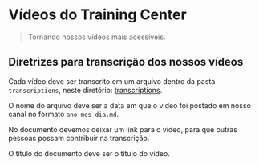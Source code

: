 
# Vídeos do Training Center

> Tornando nossos vídeos mais acessíveis.

## Diretrizes para transcrição dos nossos vídeos

Cada vídeo deve ser transcrito em um arquivo dentro da pasta `transcriptions`, neste diretório: [transcriptions](./transcriptions).

O nome do arquivo deve ser a data em que o vídeo foi postado em nosso canal no formato `ano-mes-dia.md`.

No documento devemos deixar um link para o vídeo, para que outras pessoas possam contribuir na transcrição.

O título do documento deve ser o título do vídeo.
